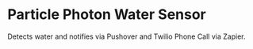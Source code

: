 # Particle Photon Water Sensor

Detects water and notifies via Pushover and Twilio Phone Call via Zapier.
